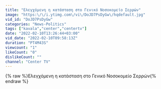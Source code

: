 ```yaml
---
title: "Ελεγχόμενη η κατάσταση στο Γενικό Νοσοκομείο Σερρών"
image: "https:\/\/i.ytimg.com\/vi\/DoJD7PsDyGw\/hqdefault.jpg"
vid_id: "DoJD7PsDyGw"
categories: "News-Politics"
tags: ["kavala","center","centertv"]
date: "2022-02-10T13:26:44+03:00"
vid_date: "2022-02-10T09:58:13Z"
duration: "PT4M43S"
viewcount: "1"
likeCount: "0"
dislikeCount: ""
channel: "Center TV"
---
```

{% raw %}Ελεγχόμενη η κατάσταση στο Γενικό Νοσοκομείο Σερρών{% endraw %}
